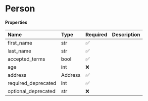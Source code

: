 # Person

**Properties**

| Name                | Type    | Required | Description |
| :------------------ | :------ | :------- | :---------- |
| first_name          | str     | ✅       |             |
| last_name           | str     | ✅       |             |
| accepted_terms      | bool    | ✅       |             |
| age                 | int     | ❌       |             |
| address             | Address | ✅       |             |
| required_deprecated | int     | ✅       |             |
| optional_deprecated | str     | ❌       |             |
